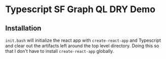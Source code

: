 # Typescript SF Graph QL DRY Demo

## Installation

`init.bash` will initialize the react app with `create-react-app` and Typescript and clear out the artifacts left around the top level directory.  Doing this so that I don't have to install `create-react-app` globally.
